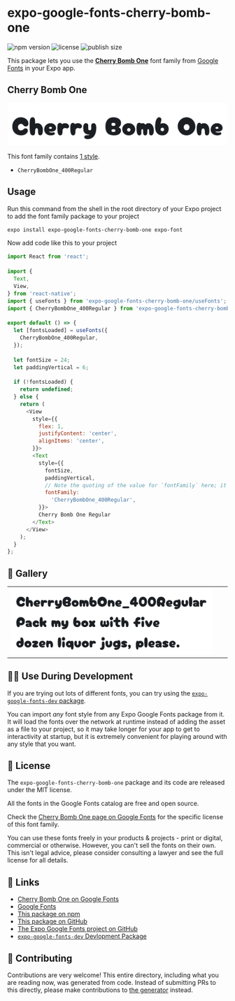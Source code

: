 # expo-google-fonts-cherry-bomb-one

![npm version](https://flat.badgen.net/npm/v/expo-google-fonts-cherry-bomb-one)
![license](https://flat.badgen.net/github/license/expo/google-fonts)
![publish size](https://flat.badgen.net/packagephobia/install/expo-google-fonts-cherry-bomb-one)

This package lets you use the [**Cherry Bomb One**](https://fonts.google.com/specimen/Cherry+Bomb+One) font family from [Google Fonts](https://fonts.google.com/) in your Expo app.

## Cherry Bomb One

![Cherry Bomb One](./font-family.png)

This font family contains [1 style](#-gallery).

- `CherryBombOne_400Regular`

## Usage

Run this command from the shell in the root directory of your Expo project to add the font family package to your project
```sh
expo install expo-google-fonts-cherry-bomb-one expo-font
```

Now add code like this to your project
```js
import React from 'react';

import {
  Text,
  View,
} from 'react-native';
import { useFonts } from 'expo-google-fonts-cherry-bomb-one/useFonts';
import { CherryBombOne_400Regular } from 'expo-google-fonts-cherry-bomb-one/400Regular';

export default () => {
  let [fontsLoaded] = useFonts({
    CherryBombOne_400Regular,
  });

  let fontSize = 24;
  let paddingVertical = 6;

  if (!fontsLoaded) {
    return undefined;
  } else {
    return (
      <View
        style={{
          flex: 1,
          justifyContent: 'center',
          alignItems: 'center',
        }}>
        <Text
          style={{
            fontSize,
            paddingVertical,
            // Note the quoting of the value for `fontFamily` here; it expects a string!
            fontFamily:
              'CherryBombOne_400Regular',
          }}>
          Cherry Bomb One Regular
        </Text>
      </View>
    );
  }
};

```

## 🔡 Gallery


||||
|-|-|-|
|![CherryBombOne_400Regular](.//400Regular/CherryBombOne_400Regular.ttf.png)||||


## 👩‍💻 Use During Development

If you are trying out lots of different fonts, you can try using the [`expo-google-fonts-dev` package](https://github.com/freeboub/google-fonts/tree/master/font-packages/dev#readme).

You can import *any* font style from any Expo Google Fonts package from it. It will load the fonts
over the network at runtime instead of adding the asset as a file to your project, so it may take longer
for your app to get to interactivity at startup, but it is extremely convenient
for playing around with any style that you want.

## 📖 License

The `expo-google-fonts-cherry-bomb-one` package and its code are released under the MIT license.

All the fonts in the Google Fonts catalog are free and open source.

Check the [Cherry Bomb One page on Google Fonts](https://fonts.google.com/specimen/Cherry+Bomb+One) for the specific license of this font family.

You can use these fonts freely in your products & projects - print or digital, commercial or otherwise. However, you can't sell the fonts on their own. This isn't legal advice, please consider consulting a lawyer and see the full license for all details.

## 🔗 Links

- [Cherry Bomb One on Google Fonts](https://fonts.google.com/specimen/Cherry+Bomb+One)
- [Google Fonts](https://fonts.google.com/)
- [This package on npm](https://www.npmjs.com/package/expo-google-fonts-cherry-bomb-one)
- [This package on GitHub](https://github.com/freeboub/google-fonts/tree/master/font-packages/cherry-bomb-one)
- [The Expo Google Fonts project on GitHub](https://github.com/freeboub/google-fonts)
- [`expo-google-fonts-dev` Devlopment Package](https://github.com/freeboub/google-fonts/tree/master/font-packages/dev)

## 🤝 Contributing

Contributions are very welcome! This entire directory, including what you are reading now, was generated from code. Instead of submitting PRs to this directly, please make contributions to [the generator](https://github.com/freeboub/google-fonts/tree/master/packages/generator) instead.
